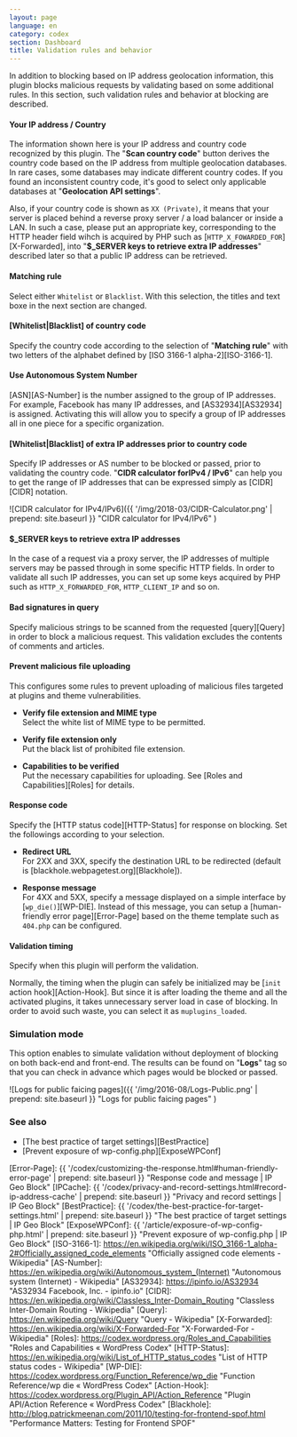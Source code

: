 ```yaml
---
layout: page
language: en
category: codex
section: Dashboard
title: Validation rules and behavior
---
```


In addition to blocking based on IP address geolocation information, this 
plugin blocks malicious requests by validating based on some additional rules.
In this section, such validation rules and behavior at blocking are described.

<!--more-->

#### Your IP address / Country ####

The information shown here is your IP address and country code recognized by 
this plugin. The "**Scan country code**" button derives the country code based
on the IP address from multiple geolocation databases. In rare cases, some 
databases may indicate different country codes. If you found an inconsistent 
country code, it's good to select only applicable databases at "**Geolocation 
API settings**".

Also, if your country code is shown as `XX (Private)`, it means that your 
server is placed behind a reverse proxy server / a load balancer or inside a 
LAN. In such a case, please put an appropriate key, corresponding to the HTTP 
header field wihch is acquired by PHP such as 
[`HTTP_X_FOWARDED_FOR`][X-Forwarded], into "**$_SERVER keys to retrieve extra 
IP addresses**" described later so that a public IP address can be retrieved.

#### Matching rule ####

Select either `Whitelist` or `Blacklist`. With this selection, the titles and 
text boxe in the next section are changed.

#### [Whitelist|Blacklist] of country code ####

Specify the country code according to the selection of "**Matching rule**" 
with two letters of the alphabet defined by [ISO 3166-1 alpha-2][ISO-3166-1].

#### Use Autonomous System Number ####

[ASN][AS-Number] is the number assigned to the group of IP addresses. For 
example, Facebook has many IP addresses, and [AS32934][AS32934] is assigned.
Activating this will allow you to specify a group of IP addresses all in one 
piece for a specific organization.

#### [Whitelist|Blacklist] of extra IP addresses prior to country code ####

Specify IP addresses or AS number to be blocked or passed, prior to validating 
the country code. "**CIDR calculator forIPv4 / IPv6**" can help you to get the 
range of IP addresses that can be expressed simply as [CIDR][CIDR] notation.

![CIDR calculator for IPv4/IPv6]({{ '/img/2018-03/CIDR-Calculator.png' | prepend: site.baseurl }}
 "CIDR calculator for IPv4/IPv6"
)

#### $_SERVER keys to retrieve extra IP addresses ####

In the case of a request via a proxy server, the IP addresses of multiple 
servers may be passed through in some specific HTTP fields. In order to 
validate all such IP addresses, you can set up some keys acquired by PHP 
such as `HTTP_X_FORWARDED_FOR`, `HTTP_CLIENT_IP` and so on.

#### Bad signatures in query ####

Specify malicious strings to be scanned from the requested [query][Query] in 
order to block a malicious request. This validation excludes the contents of 
comments and articles.

#### Prevent malicious file uploading ####

This configures some rules to prevent uploading of malicious files targeted 
at plugins and theme vulnerabilities.

- **Verify file extension and MIME type**  
  Select the white list of MIME type to be permitted.

- **Verify file extension only**  
  Put the black list of prohibited file extension.

- **Capabilities to be verified**  
  Put the necessary capabilities for uploading. See 
  [Roles and Capabilities][Roles] for details.

#### Response code ####

Specify the [HTTP status code][HTTP-Status] for response on blocking. Set the 
followings according to your selection.

- **Redirect URL**  
  For 2XX and 3XX, specify the destination URL to be redirected (default is 
  [blackhole.webpagetest.org][Blackhole]).

- **Response message**  
  For 4XX and 5XX, specify a message displayed on a simple interface by 
  [`wp_die()`][WP-DIE]. Instead of this message, you can setup a 
  [human-friendly error page][Error-Page] based on the theme template such as 
  `404.php` can be configured.

#### Validation timing ####

Specify when this plugin will perform the validation.

Normally, the timing when the plugin can safely be initialized may be [`init` 
action hook][Action-Hook]. But since it is after loading the theme and all 
the activated plugins, it takes unnecessary server load in case of blocking.
In order to avoid such waste, you can select it as `muplugins_loaded`.

### Simulation mode ###

This option enables to simulate validation without deployment of blocking on 
both back-end and front-end. The results can be found on "**Logs**" tag so that
you can check in advance which pages would be blocked or passed.

![Logs for public faicing pages]({{ '/img/2016-08/Logs-Public.png' | prepend: site.baseurl }}
 "Logs for public faicing pages"
)

### See also ###

- [The best practice of target settings][BestPractice]
- [Prevent exposure of wp-config.php][ExposeWPConf]

[IP-Geo-Block]: https://wordpress.org/plugins/ip-geo-block/ "WordPress › IP Geo Block « WordPress Plugins"
[Error-Page]:   {{ '/codex/customizing-the-response.html#human-friendly-error-page'  | prepend: site.baseurl }} "Response code and message | IP Geo Block"
[IPCache]:      {{ '/codex/privacy-and-record-settings.html#record-ip-address-cache' | prepend: site.baseurl }} "Privacy and record settings | IP Geo Block"
[BestPractice]: {{ '/codex/the-best-practice-for-target-settings.html' | prepend: site.baseurl }} "The best practice of target settings | IP Geo Block"
[ExposeWPConf]: {{ '/article/exposure-of-wp-config-php.html'           | prepend: site.baseurl }} "Prevent exposure of wp-config.php | IP Geo Block"
[ISO-3166-1]:   https://en.wikipedia.org/wiki/ISO_3166-1_alpha-2#Officially_assigned_code_elements "Officially assigned code elements - Wikipedia"
[AS-Number]:    https://en.wikipedia.org/wiki/Autonomous_system_(Internet) "Autonomous system (Internet) - Wikipedia"
[AS32934]:      https://ipinfo.io/AS32934 "AS32934 Facebook, Inc. - ipinfo.io"
[CIDR]:         https://en.wikipedia.org/wiki/Classless_Inter-Domain_Routing "Classless Inter-Domain Routing - Wikipedia"
[Query]:        https://en.wikipedia.org/wiki/Query "Query - Wikipedia"
[X-Forwarded]:  https://en.wikipedia.org/wiki/X-Forwarded-For "X-Forwarded-For - Wikipedia"
[Roles]:        https://codex.wordpress.org/Roles_and_Capabilities "Roles and Capabilities &laquo; WordPress Codex"
[HTTP-Status]:  https://en.wikipedia.org/wiki/List_of_HTTP_status_codes "List of HTTP status codes - Wikipedia"
[WP-DIE]:       https://codex.wordpress.org/Function_Reference/wp_die "Function Reference/wp die &laquo; WordPress Codex"
[Action-Hook]:  https://codex.wordpress.org/Plugin_API/Action_Reference "Plugin API/Action Reference &laquo; WordPress Codex"
[Blackhole]:    http://blog.patrickmeenan.com/2011/10/testing-for-frontend-spof.html "Performance Matters: Testing for Frontend SPOF"

